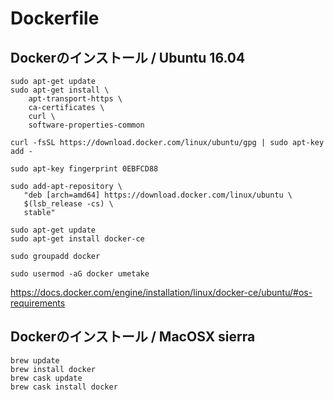 # Dockerfile

## Dockerのインストール / Ubuntu 16.04 

```
sudo apt-get update
sudo apt-get install \
    apt-transport-https \
    ca-certificates \
    curl \
    software-properties-common

curl -fsSL https://download.docker.com/linux/ubuntu/gpg | sudo apt-key add -

sudo apt-key fingerprint 0EBFCD88

sudo add-apt-repository \
   "deb [arch=amd64] https://download.docker.com/linux/ubuntu \
   $(lsb_release -cs) \
   stable"

sudo apt-get update
sudo apt-get install docker-ce

sudo groupadd docker

sudo usermod -aG docker umetake
```

https://docs.docker.com/engine/installation/linux/docker-ce/ubuntu/#os-requirements

## Dockerのインストール / MacOSX sierra

```
brew update
brew install docker
brew cask update
brew cask install docker
```



